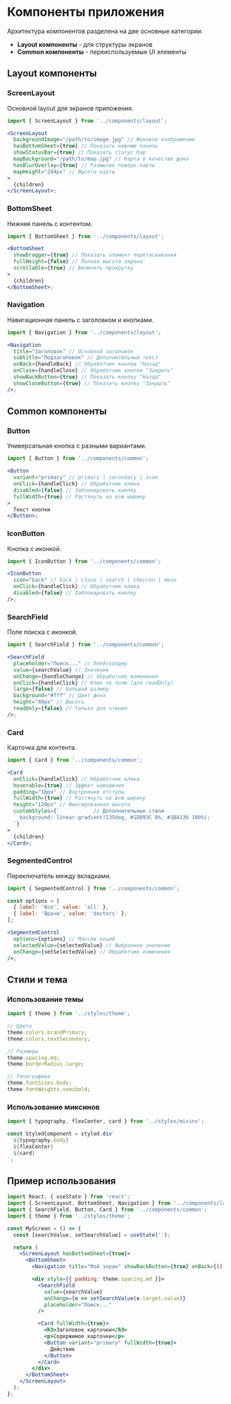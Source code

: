 # Компоненты приложения

Архитектура компонентов разделена на две основные категории:

- **Layout компоненты** - для структуры экранов
- **Common компоненты** - переиспользуемые UI элементы

## Layout компоненты

### ScreenLayout

Основной layout для экранов приложения.

```jsx
import { ScreenLayout } from '../components/layout';

<ScreenLayout
  backgroundImage="/path/to/image.jpg" // Фоновое изображение
  hasBottomSheet={true} // Показать нижнюю панель
  showStatusBar={true} // Показать статус бар
  mapBackground="/path/to/map.jpg" // Карта в качестве фона
  hasBlurOverlay={true} // Размытие поверх карты
  mapHeight="244px" // Высота карты
>
  {children}
</ScreenLayout>;
```

### BottomSheet

Нижняя панель с контентом.

```jsx
import { BottomSheet } from '../components/layout';

<BottomSheet
  showDragger={true} // Показать элемент перетаскивания
  fullHeight={false} // Полная высота экрана
  scrollable={true} // Включить прокрутку
>
  {children}
</BottomSheet>;
```

### Navigation

Навигационная панель с заголовком и кнопками.

```jsx
import { Navigation } from '../components/layout';

<Navigation
  title="Заголовок" // Основной заголовок
  subtitle="Подзаголовок" // Дополнительный текст
  onBack={handleBack} // Обработчик кнопки "Назад"
  onClose={handleClose} // Обработчик кнопки "Закрыть"
  showBackButton={true} // Показать кнопку "Назад"
  showCloseButton={true} // Показать кнопку "Закрыть"
/>;
```

## Common компоненты

### Button

Универсальная кнопка с разными вариантами.

```jsx
import { Button } from '../components/common';

<Button
  variant="primary" // primary | secondary | icon
  onClick={handleClick} // Обработчик клика
  disabled={false} // Заблокировать кнопку
  fullWidth={true} // Растянуть на всю ширину
>
  Текст кнопки
</Button>;
```

### IconButton

Кнопка с иконкой.

```jsx
import { IconButton } from '../components/common';

<IconButton
  icon="back" // back | close | search | chevron | menu
  onClick={handleClick} // Обработчик клика
  disabled={false} // Заблокировать кнопку
/>;
```

### SearchField

Поле поиска с иконкой.

```jsx
import { SearchField } from '../components/common';

<SearchField
  placeholder="Поиск..." // Плейсхолдер
  value={searchValue} // Значение
  onChange={handleChange} // Обработчик изменения
  onClick={handleClick} // Клик по полю (для readOnly)
  large={false} // Большой размер
  background="#fff" // Цвет фона
  height="40px" // Высота
  readOnly={false} // Только для чтения
/>;
```

### Card

Карточка для контента.

```jsx
import { Card } from '../components/common';

<Card
  onClick={handleClick} // Обработчик клика
  hoverable={true} // Эффект наведения
  padding="16px" // Внутренние отступы
  fullWidth={true} // Растянуть на всю ширину
  height="120px" // Фиксированная высота
  customStyles={`           // Дополнительные стили
    background: linear-gradient(135deg, #1DB93C 0%, #1BA136 100%);
  `}
>
  {children}
</Card>;
```

### SegmentedControl

Переключатель между вкладками.

```jsx
import { SegmentedControl } from '../components/common';

const options = [
  { label: 'Все', value: 'all' },
  { label: 'Врачи', value: 'doctors' },
];

<SegmentedControl
  options={options} // Массив опций
  selectedValue={selectedValue} // Выбранное значение
  onChange={setSelectedValue} // Обработчик изменения
/>;
```

## Стили и тема

### Использование темы

```jsx
import { theme } from '../styles/theme';

// Цвета
theme.colors.brandPrimary;
theme.colors.textSecondary;

// Размеры
theme.spacing.md;
theme.borderRadius.large;

// Типографика
theme.fontSizes.body;
theme.fontWeights.semibold;
```

### Использование миксинов

```jsx
import { typography, flexCenter, card } from '../styles/mixins';

const StyledComponent = styled.div`
  ${typography.body}
  ${flexCenter}
  ${card}
`;
```

## Пример использования

```jsx
import React, { useState } from 'react';
import { ScreenLayout, BottomSheet, Navigation } from '../components/layout';
import { SearchField, Button, Card } from '../components/common';
import { theme } from '../styles/theme';

const MyScreen = () => {
  const [searchValue, setSearchValue] = useState('');

  return (
    <ScreenLayout hasBottomSheet={true}>
      <BottomSheet>
        <Navigation title="Мой экран" showBackButton={true} onBack={() => navigate(-1)} />

        <div style={{ padding: theme.spacing.md }}>
          <SearchField
            value={searchValue}
            onChange={e => setSearchValue(e.target.value)}
            placeholder="Поиск..."
          />

          <Card fullWidth={true}>
            <h3>Заголовок карточки</h3>
            <p>Содержимое карточки</p>
            <Button variant="primary" fullWidth={true}>
              Действие
            </Button>
          </Card>
        </div>
      </BottomSheet>
    </ScreenLayout>
  );
};
```
